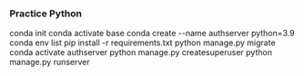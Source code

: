### Practice Python

conda init
conda activate base
conda create --name authserver python=3.9
conda env list
pip install -r requirements.txt
python manage.py migrate
conda activate authserver
python manage.py createsuperuser 
python manage.py runserver
